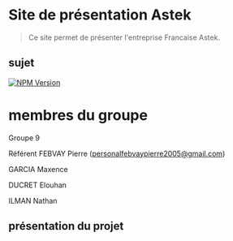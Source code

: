 # Site de présentation Astek
> Ce site permet de présenter l'entreprise Francaise Astek.
## sujet
[![NPM Version][npm-image]][npm-url]

# membres du groupe
Groupe 9

Référent FEBVAY Pierre (personalfebvaypierre2005@gmail.com)

GARCIA Maxence

DUCRET Elouhan

ILMAN Nathan

## présentation du projet

[npm-image]: https://github.com/maxencegarcia/astek/blob/main/asteklogo.png
[npm-url]: https://maxencegarcia.github.io/astek/home.html
